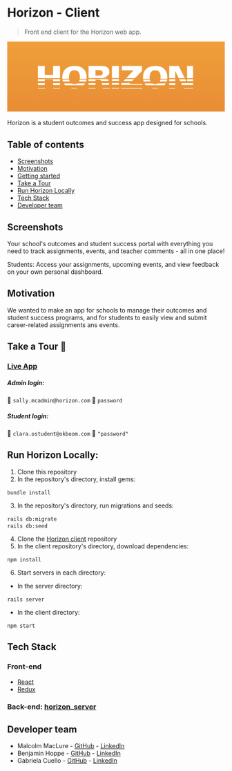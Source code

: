 # Horizon - Client

> Front end client for the Horizon web app.

<p align="center">
  <img src="https://github.com/MacLure/project-horizon-react/blob/master/src/assets/img/logo-orange.png" />
</p>

Horizon is a student outcomes and success app designed for schools.

## Table of contents

- [Screenshots](#screenshots)
- [Motivation](#motivation)
- [Getting started](#getting-started)
- [Take a Tour](#take-a-tour)
- [Run Horizon Locally](#run-horizon-locally)
- [Tech Stack](#tech-stack)
- [Developer team](#developer-team)

## Screenshots

Your school's outcomes and student success portal with everything you need to track assignments, events, and teacher comments - all in one place!


Students:  Access your assignments, upcoming events, and view feedback on your own personal dashboard.

## Motivation

We wanted to make an app for schools to manage their outcomes and student success programs, and for students to easily view and submit career-related assignments ans events.

## Take a Tour :rocket:

### [Live App](https://project-horizon-react.herokuapp.com/)

##### Admin login:
:bust_in_silhouette: `sally.mcadmin@horizon.com`
:key: `password`

##### Student login:
:bust_in_silhouette: `clara.ostudent@okboom.com`
:key: `"password"`

## Run Horizon Locally:

1. Clone this repository 
2. In the repository's directory, install gems:
```
bundle install
```
3. In the repository's directory, run migrations and seeds:
```
rails db:migrate
rails db:seed
```
4. Clone the [Horizon client](https://github.com/MacLure/project-horizon-rails) repository
5. In the client repository's directory, download dependencies:
```
npm install
```
6. Start servers in each directory:
- In the server directory:
```
rails server
```
- In the client directory:
```
npm start
```

## Tech Stack

### Front-end

- [React](https://reactjs.org//)
- [Redux](https://redux.js.org/)

### Back-end: [horizon_server](https://github.com/MacLure/project-horizon-rails)

## Developer team

- Malcolm MacLure - [GitHub](https://github.com/MacLure) - [LinkedIn](https://www.linkedin.com/in/malcolmmaclure/)
- Benjamin Hoppe - [GitHub](https://github.com/BenjaminHoppe) - [LinkedIn](https://www.linkedin.com/in/mrbenjaminhoppe/)
- Gabriela Cuello - [GitHub](https://github.com/gabaza) - [LinkedIn](https://www.linkedin.com/in/gabriela-roa-411058176/)
